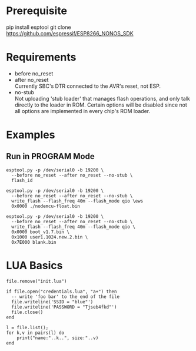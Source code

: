 Prerequisite
=
pip install esptool
git clone https://github.com/espressif/ESP8266_NONOS_SDK


Requirements
=
- before no_reset
- after no_reset<br>
  Currently SBC's DTR connected to the AVR's reset, not ESP.
- no-stub<br>
  Not uploading 'stub loader' that manages flash operations, and only talk directly to the loader in ROM.
  Certain options will be disabled since not all options are implemented in every chip's ROM loader.


Examples
=
## Run in PROGRAM Mode
    esptool.py -p /dev/serial0 -b 19200 \
      --before no_reset --after no_reset --no-stub \
      flash_id

    esptool.py -p /dev/serial0 -b 19200 \
      --before no_reset --after no_reset --no-stub \
      write_flash --flash_freq 40m --flash_mode qio \ews
      0x0000 ./nodemcu-float.bin

    esptool.py -p /dev/serial0 -b 19200 \
      --before no_reset --after no_reset --no-stub \
      write_flash --flash_freq 40m --flash_mode qio \
      0x0000 boot_v1.7.bin \
      0x1000 user1.1024.new.2.bin \
      0x7E000 blank.bin


LUA Basics
=
    file.remove("init.lua")

    if file.open("credentials.lua", "a+") then
      -- write 'foo bar' to the end of the file
      file.writeline('SSID = "blue"')
      file.writeline('PASSWORD = "Tjseb4fkd"')
      file.close()
    end

    l = file.list();
    for k,v in pairs(l) do
        print("name:"..k..", size:"..v)
    end
